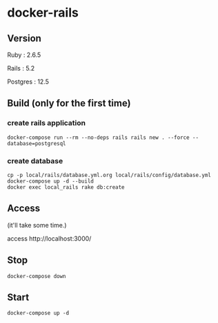 # docker-rails

## Version 

Ruby : 2.6.5

Rails : 5.2

Postgres : 12.5

## Build (only for the first time)

### create rails application
~~~
docker-compose run --rm --no-deps rails rails new . --force --database=postgresql
~~~

### create database
~~~
cp -p local/rails/database.yml.org local/rails/config/database.yml
docker-compose up -d --build
docker exec local_rails rake db:create
~~~

## Access

(it'll take some time.)

access http://localhost:3000/


## Stop

~~~
docker-compose down
~~~

## Start

~~~
docker-compose up -d
~~~










